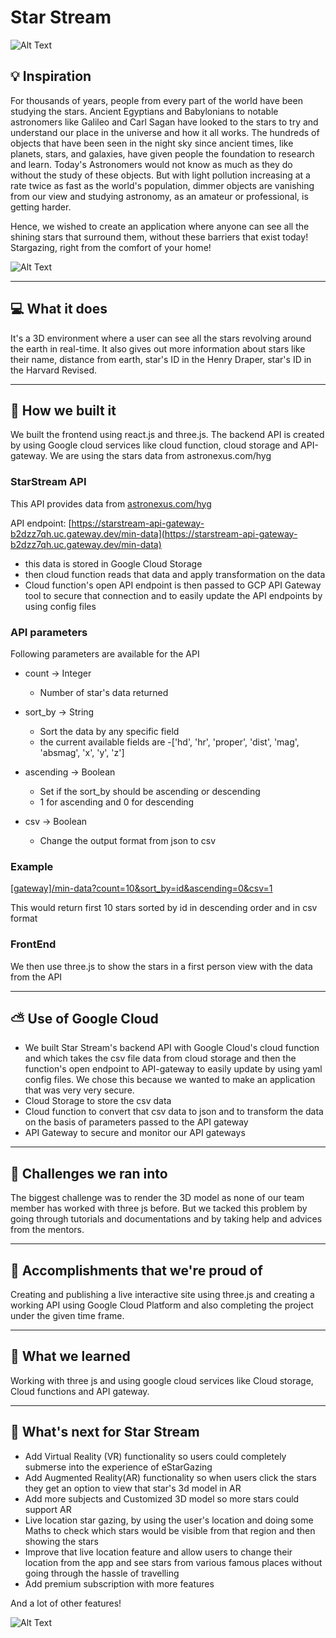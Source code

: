 # Star Stream

![Alt Text](https://media.giphy.com/media/tIwmTQ64D52XTuL8xd/giphy.gif)

## 💡 Inspiration

For thousands of years, people from every part of the world have been studying the stars. Ancient Egyptians and Babylonians to notable astronomers like Galileo and Carl Sagan have looked to the stars to try and understand our place in the universe and how it all works.
The hundreds of objects that have been seen in the night sky since ancient times, like planets, stars, and galaxies, have given people the foundation to research and learn. Today's Astronomers would not know as much as they do without the study of these objects. But with light pollution increasing at a rate twice as fast as the world's population, dimmer objects are vanishing from our view and studying astronomy, as an amateur or professional, is getting harder.

Hence, we wished to create an application where anyone can see all the shining stars that surround them, without these barriers that exist today! Stargazing, right from the comfort of your home!

![Alt Text](https://media.giphy.com/media/l3E6IlIx5f9nVjd84/giphy.gif)

<hr/>

## 💻 What it does

It's a 3D environment where a user can see all the stars revolving around the earth in real-time. It also gives out more information about stars like their name, distance from earth, star's ID in the Henry Draper, star's ID in the Harvard Revised.

<hr/>

## 🔨 How we built it

We built the frontend using react.js and three.js.
The backend API is created by using Google cloud services like cloud function, cloud storage and API-gateway.
We are using the stars data from astronexus.com/hyg

### StarStream API

This API provides data from [astronexus.com/hyg](astronexus.com/hyg)

API endpoint: [https://starstream-api-gateway-b2dzz7qh.uc.gateway.dev/min-data](https://starstream-api-gateway-b2dzz7qh.uc.gateway.dev/min-data)

- this data is stored in Google Cloud Storage
- then cloud function reads that data and apply transformation on the data
- Cloud function's open API endpoint is then passed to GCP API Gateway tool to secure that connection and to easily update the API endpoints by using config files

### API parameters

Following parameters are available for the API

- count -> Integer
  - Number of star's data returned

- sort_by -> String
  - Sort the data by any specific field
  - the current available fields are
    -['hd', 'hr', 'proper', 'dist', 'mag', 'absmag', 'x', 'y', 'z']

- ascending -> Boolean
  - Set if the sort_by should be ascending or descending
  - 1 for ascending and 0 for descending

- csv -> Boolean
  - Change the output format from json to csv

### Example

[[gateway]/min-data?count=10&sort_by=id&ascending=0&csv=1](https://starstream-api-gateway-b2dzz7qh.uc.gateway.dev/min-data?count=10&sort_by=id&ascending=0&csv=1)

This would return first 10 stars sorted by id in descending order and in csv format

### FrontEnd

We then use three.js to show the stars in a first person view with the data from the API

<hr/>

## ⛅ Use of Google Cloud

- We built Star Stream's backend API with Google Cloud's cloud function and which takes the csv file data from cloud storage and then the function's open endpoint to API-gateway to easily update by using yaml config files. We chose this because we wanted to make an application that was very very secure.
- Cloud Storage to store the csv data
- Cloud function to convert that csv data to json and to transform the data on the basis of parameters passed to the API gateway
- API Gateway to secure and monitor our API gateways

<hr/>

## 🧠 Challenges we ran into

The biggest challenge was to render the 3D model as none of our team member has worked with three js before.
But we tacked this problem by going through tutorials and documentations and by taking help and advices from the mentors.

<hr/>

## 🏅 Accomplishments that we're proud of

Creating and publishing a live interactive site using three.js and creating a working API using Google Cloud Platform and also completing the project under the given time frame.

<hr/>

## 📖 What we learned

Working with three js and using google cloud services like Cloud storage, Cloud functions and API gateway.

<hr/>

## 🚀 What's next for Star Stream

- Add Virtual Reality (VR) functionality so users could completely submerse into the experience of eStarGazing
- Add Augmented Reality(AR) functionality so when users click the stars they get an option  to view that star's 3d model in AR
- Add more subjects and Customized 3D model so more stars could support AR
- Live location star gazing, by using the user's location and doing some Maths to check which stars would be visible from that region and then showing the stars
- Improve that live location feature and allow users to change their location from the app and see stars from various famous places without going through the hassle of travelling
- Add premium subscription with more features

And a lot of other features!

![Alt Text](https://media.giphy.com/media/5OaDrNrPGWJ9R1h7mf/giphy.gif)
